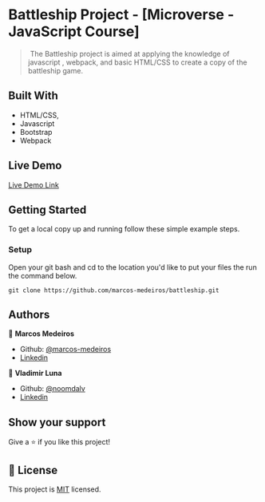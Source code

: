 # Battleship Project - [Microverse - JavaScript Course]

> ​ The Battleship project is aimed at applying the knowledge of javascript , webpack, and basic HTML/CSS to create a copy of the battleship game. ​


## Built With

- HTML/CSS,
- Javascript
- Bootstrap
- Webpack

## Live Demo

[Live Demo Link](https://marcos-medeiros.github.io/battleship/)


## Getting Started

To get a local copy up and running follow these simple example steps.

### Setup

Open your git bash and cd to the location you'd like to put your files the run the command below.

```console
git clone https://github.com/marcos-medeiros/battleship.git
```

## Authors

👤 **Marcos Medeiros**

- Github: [@marcos-medeiros](https://github.com/marcos-medeiros)
- [Linkedin](https://www.linkedin.com/in/marcos-medeiros-6a079a18a/)

👤 **Vladimir Luna**

- Github: [@noomdalv](https://github.com/noomdalv)
- [Linkedin](https://www.linkedin.com/in/vladimir-luna-santos-14673614b/)


## Show your support

Give a ⭐️ if you like this project!


## 📝 License

This project is [MIT](lic.url) licensed.